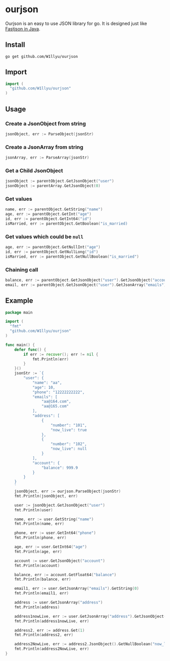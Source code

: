 # ourjson

Ourjson is an easy to use JSON library for go. It is designed just like [Fastjson in Java](https://github.com/alibaba/fastjson).

## Install

```shell
go get github.com/W1llyu/ourjson
```

## Import

```go
import (
  "github.com/W1llyu/ourjson"
)
```

## Usage

### Create a JsonObject from string

```go
jsonObject, err := ParseObject(jsonStr)
```

### Create a JsonArray from string

```go
jsonArray, err := ParseArray(jsonStr)
```

### Get a Child JsonObject

```go
jsonObject := parentObject.GetJsonObject("user")
jsonObject := parentArray.GetJsonObject(0)
```

### Get values

```go
name, err := parentObject.GetString("name")
age, err := parentObject.GetInt("age")
id, err := parentObject.GetInt64("id")
isMarried, err := parentObject.GetBoolean("is_married)
```

### Get values which could be `null`

```go
age, err := parentObject.GetNullInt("age")
id, err := parentObject.GetNullLong("id")
isMarried, err := parentObject.GetNullBoolean("is_married")
```

### Chaining call

```go
balance, err := parentObject.GetJsonObject("user").GetJsonObject("account").GetFloat("balance")
email, err := parentObject.GetJsonObject("user").GetJsonArray("emails").GetString(0)
```


## Example


```go
package main

import (
  "fmt"
  "github.com/W1llyu/ourjson"
)

func main() {
    defer func() {
		if err := recover(); err != nil {
			fmt.Println(err)
		}
	}()
	jsonStr := `{
		"user": {
			"name": "aa",
			"age": 10,
			"phone": "12222222222",
			"emails": [
				"aa@164.com",
				"aa@165.com"
			],
			"address": [
				{
					"number": "101",
					"now_live": true
				},
				{
					"number": "102",
					"now_live": null
				}
			],
			"account": {
				"balance": 999.9
			}
		}
	}
	`
	jsonObject, err := ourjson.ParseObject(jsonStr)
	fmt.Println(jsonObject, err)

	user := jsonObject.GetJsonObject("user")
	fmt.Println(user)

	name, err := user.GetString("name")
	fmt.Println(name, err)

	phone, err := user.GetInt64("phone")
	fmt.Println(phone, err)

	age, err := user.GetInt64("age")
	fmt.Println(age, err)

	account := user.GetJsonObject("account")
	fmt.Println(account)

	balance, err := account.GetFloat64("balance")
	fmt.Println(balance, err)

	email1, err := user.GetJsonArray("emails").GetString(0)
	fmt.Println(email1, err)

	address := user.GetJsonArray("address")
	fmt.Println(address)

	address1nowLive, err := user.GetJsonArray("address").GetJsonObject(0).GetBoolean("now_live")
	fmt.Println(address1nowLive, err)

	address2, err := address.Get(1)
	fmt.Println(address2, err)

	address2NowLive, err := address2.JsonObject().GetNullBoolean("now_live")
	fmt.Println(address2NowLive, err)
}

```
